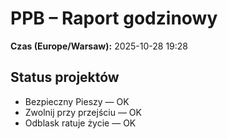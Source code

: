 # PPB – Raport godzinowy
**Czas (Europe/Warsaw):** 2025-10-28 19:28

## Status projektów
- Bezpieczny Pieszy — OK
- Zwolnij przy przejściu — OK
- Odblask ratuje życie — OK


